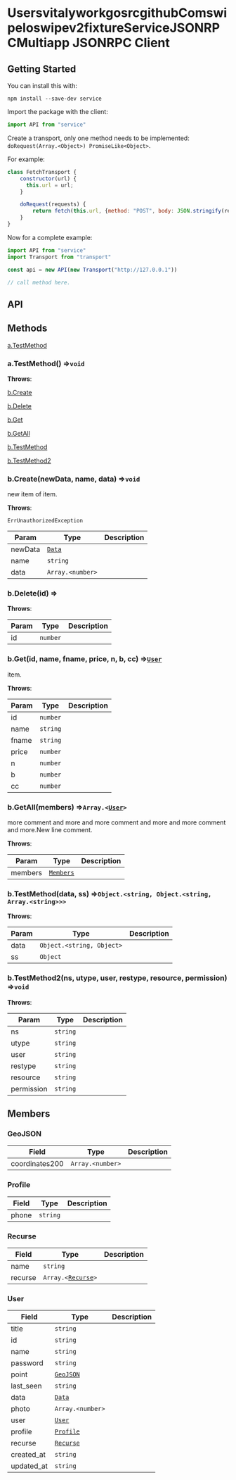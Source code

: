 # UsersvitalyworkgosrcgithubComswipeIoswipev2fixtureServiceJSONRPCMultiapp JSONRPC Client

## Getting Started

You can install this with:

```shell script
npm install --save-dev service
```

Import the package with the client:

```javascript
import API from "service"
```

Create a transport, only one method needs to be implemented: `doRequest(Array.<Object>) PromiseLike<Object>`.

For example:

```javascript
class FetchTransport {
    constructor(url) {
      this.url = url;
    }

    doRequest(requests) {
        return fetch(this.url, {method: "POST", body: JSON.stringify(requests)})
    }
}
```

Now for a complete example:

```javascript
import API from "service"
import Transport from "transport"

const api = new API(new Transport("http://127.0.0.1"))

// call method here.
```

## API
## Methods

<a href="#a.TestMethod">a.TestMethod</a>

### <a name="a.TestMethod"></a>a.TestMethod() ⇒<code>void</code>





**Throws**:



<a href="#b.Create">b.Create</a>

<a href="#b.Delete">b.Delete</a>

<a href="#b.Get">b.Get</a>

<a href="#b.GetAll">b.GetAll</a>

<a href="#b.TestMethod">b.TestMethod</a>

<a href="#b.TestMethod2">b.TestMethod2</a>

### <a name="b.Create"></a>b.Create(newData, name, data) ⇒<code>void</code>

 new item of item.



**Throws**:

<code>ErrUnauthorizedException</code>



| Param | Type | Description |
|------|------|------|
|newData|<code><a href="#Data">Data</a></code>||
|name|<code>string</code>||
|data|<code>Array.&lt;number&gt;</code>||
### <a name="b.Delete"></a>b.Delete(id) ⇒





**Throws**:



| Param | Type | Description |
|------|------|------|
|id|<code>number</code>||
### <a name="b.Get"></a>b.Get(id, name, fname, price, n, b, cc) ⇒<code><a href="#User">User</a></code>

 item.



**Throws**:



| Param | Type | Description |
|------|------|------|
|id|<code>number</code>||
|name|<code>string</code>||
|fname|<code>string</code>||
|price|<code>number</code>||
|n|<code>number</code>||
|b|<code>number</code>||
|cc|<code>number</code>||
### <a name="b.GetAll"></a>b.GetAll(members) ⇒<code>Array.&lt;<a href="#User">User</a>&gt;</code>

 more comment and more and more comment and more and more comment and more.New line comment.



**Throws**:



| Param | Type | Description |
|------|------|------|
|members|<code><a href="#Members">Members</a></code>||
### <a name="b.TestMethod"></a>b.TestMethod(data, ss) ⇒<code>Object.&lt;string, Object.&lt;string, Array.&lt;string&gt;&gt;&gt;</code>





**Throws**:



| Param | Type | Description |
|------|------|------|
|data|<code>Object.&lt;string, Object&gt;</code>||
|ss|<code>Object</code>||
### <a name="b.TestMethod2"></a>b.TestMethod2(ns, utype, user, restype, resource, permission) ⇒<code>void</code>





**Throws**:



| Param | Type | Description |
|------|------|------|
|ns|<code>string</code>||
|utype|<code>string</code>||
|user|<code>string</code>||
|restype|<code>string</code>||
|resource|<code>string</code>||
|permission|<code>string</code>||
## Members

### GeoJSON

| Field | Type | Description |
|------|------|------|
|coordinates200|<code>Array.&lt;number&gt;</code>||
### Profile

| Field | Type | Description |
|------|------|------|
|phone|<code>string</code>||
### Recurse

| Field | Type | Description |
|------|------|------|
|name|<code>string</code>||
|recurse|<code>Array.&lt;<a href="#Recurse">Recurse</a>&gt;</code>||
### User

| Field | Type | Description |
|------|------|------|
|title|<code>string</code>||
|id|<code>string</code>||
|name|<code>string</code>||
|password|<code>string</code>||
|point|<code><a href="#GeoJSON">GeoJSON</a></code>||
|last_seen|<code>string</code>||
|data|<code><a href="#Data">Data</a></code>||
|photo|<code>Array.&lt;number&gt;</code>||
|user|<code><a href="#User">User</a></code>||
|profile|<code><a href="#Profile">Profile</a></code>||
|recurse|<code><a href="#Recurse">Recurse</a></code>||
|created_at|<code>string</code>||
|updated_at|<code>string</code>||
